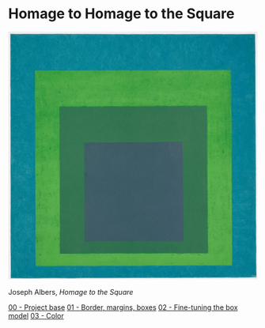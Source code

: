 Homage to Homage to the Square
==============================

![Homage to the Square](homage.jpg)

Joseph Albers, _Homage to the Square_

[00 - Project base](./00/)
[01 - Border, margins, boxes](./01/)
[02 - Fine-tuning the box model](./02/)
[03 - Color](./03/)